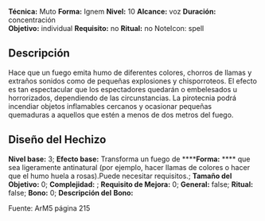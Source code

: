 
**Técnica:** Muto
**Forma:** Ignem
**Nivel:** 10
**Alcance:** voz 
**Duración:** concentración  
**Objetivo:** individual
**Requisito:** no
**Ritual:** no
NoteIcon: spell




## Descripción 
<p>Hace que un fuego emita humo de diferentes colores, chorros de llamas y extraños sonidos como de pequeñas explosiones y chisporroteos. El efecto es tan espectacular que los espectadores quedarán o embelesados u horrorizados, dependiendo de las circunstancias. La pirotecnia podrá incendiar objetos inflamables cercanos y ocasionar pequeñas quemaduras a aquellos que estén a menos de dos metros del fuego.</p>

## Diseño del Hechizo 

**Nivel base:** 3; **Efecto base:** Transforma un fuego de ******Forma:** **** que sea ligeramente antinatural (por ejemplo, hacer llamas de colores o hacer que el humo huela a rosas).Puede necesitar requisitos.;  **Tamaño del **Objetivo:**** 0; **Complejidad:** ; **Requisito de Mejora:** 0; **General:** false; **Ritual:** false; **Bono:** 0; **Descripción del** **Bono:** 

Fuente: ArM5 página 215